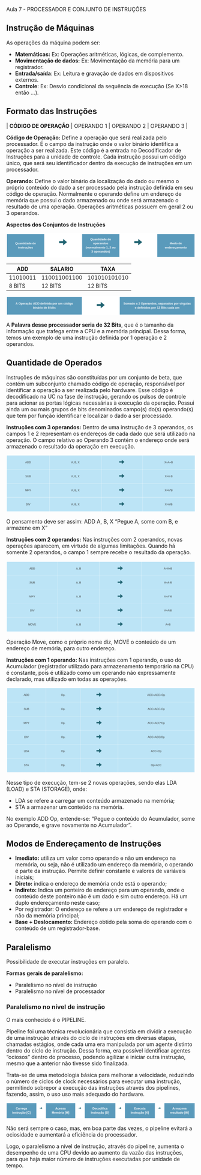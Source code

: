 Aula 7 - PROCESSADOR E CONJUNTO DE INSTRUÇÕES

## Instrução de Máquinas

As operações da máquina podem ser:

- **Matemáticas:** Ex: Operações aritméticas, lógicas, de complemento.
- **Movimentação de dados:** Ex: Movimentação da memória para um registrador.
- **Entrada/saída**: Ex: Leitura e gravação de dados em dispositivos externos.
- **Controle**: Ex: Desvio condicional da sequência de execução (Se X>18 então ...).

## Formato das Instruções

| **CÓDIGO DE OPERAÇÃO** | OPERANDO 1 | OPERANDO 2 | OPERANDO 3 |

**Código de Operação:** Define a operação que será realizada pelo processador. É o campo da instrução onde o valor binário identifica a operação a ser realizada. Este código é a entrada no Decodificador de Instruções para a unidade de controle. Cada instrução possui um código único, que será seu identificador dentro da execução de instruções em um processador.

**Operando:** Define o valor binário da localização do dado ou mesmo o próprio conteúdo do dado a ser processado pela instrução definida em seu código de operação. Normalmente o operando define um endereço de memória que possui o dado armazenado ou onde será armazenado o resultado de uma operação. Operações aritméticas possuem em geral 2 ou 3 operandos.

**Aspectos dos Conjuntos de Instruções**

![Aspectos dos Conjuntos de Instruções](/media/conjuntos_instrucoes_1.png)

| ADD      | SALARIO      | TAXA         |
|----------|--------------|--------------|
| 11010011 | 110011001100 | 101010101010 |
| 8 BITS   | 12 BITS      | 12 BITS      |

![Aspectos dos Conjuntos de Instruções](/media/conjuntos_instrucoes_2.png)

A **Palavra desse processador seria de 32 Bits**, que é o tamanho da informação que trafega entre a CPU e a memória principal. Dessa forma, temos um exemplo de uma instrução definida por 1 operação e 2 operandos.

## Quantidade de Operados

Instruções de máquinas são constituídas por um conjunto de beta, que contém um subconjunto chamado código de operação, responsável por identificar a operação a ser realizada pelo hardware. Esse código é decodificado na UC na fase de instrução, gerando os pulsos de controle para acionar as portas lógicas necessárias à execução da operação. Possui ainda um ou mais grupos de bits denominados campo(s) do(s) operando(s) que tem por função identificar e localizar o dado a ser processado.

**Instruções com 3 operandos:** Dentro de uma instrução de 3 operandos, os campos 1 e 2 representam os endereços de cada dado que será utilizado na operação. O campo relativo ao Operando 3 contém o endereço onde será armazenado o resultado da operação em execução.

![Instruções com 3 operandos](/media/instrucoes_3_operandos.png)

O pensamento deve ser assim:
ADD    A, B, X        “Pegue A, some com B, e armazene em X”

**Instruções com 2 operandos:** Nas instruções com 2 operandos, novas operações aparecem, em virtude de algumas limitações. Quando há somente 2 operandos, o campo 1 sempre recebe o resultado da operação.

![Instruções com 2 operandos](/media/instrucoes_2_operandos.png)

Operação Move, como o próprio nome diz, MOVE o conteúdo de um endereço de memória, para outro endereço.

**Instruções com 1 operando:** Nas instruções com 1 operando, o uso do Acumulador (registrador utilizado para armazenamento temporário na CPU) é constante, pois é utilizado como um operando não expressamente declarado, mas utilizado em todas as operações.

![Instruções com 1 operando](/media/instrucoes_1_operando.png)

Nesse tipo de execução, tem-se 2 novas operações, sendo elas LDA (LOAD) e STA (STORAGE), onde:
- LDA se refere a carregar um conteúdo armazenado na memória;
- STA a armazenar um conteúdo na memória.

No exemplo ADD Op, entende-se: “Pegue o conteúdo do Acumulador, some ao Operando, e grave novamente no Acumulador”.

## Modos de Endereçamento de Instruções

- **Imediato:** utiliza um valor como operando e não um endereço na memória, ou seja, não é utilizado um endereço da memória, o operando é parte da instrução. Permite definir constante e valores de variáveis iniciais;
- **Direto:** indica o endereço de memória onde está o operando;
- **Indireto:** Indica um ponteiro de endereço para um operando, onde o conteúdo deste ponteiro não é um dado e sim outro endereço. Há um duplo endereçamento neste caso;
- Por registrador: O endereço se refere a um endereço de registrador e não da memória principal;
- **Base + Deslocamento:** Endereço obtido pela soma do operando com o conteúdo de um registrador-base.

## Paralelismo

Possibilidade de executar instruções em paralelo.

**Formas gerais de paralelismo:**

- Paralelismo no nível de instrução    
- Paralelismo no nível de processador

### Paralelismo no nível de instrução

O mais conhecido é o PIPELINE.

Pipeline foi uma técnica revolucionária que consistia em dividir a execução de uma instrução através do ciclo de instruções em diversas etapas, chamadas estágios, onde cada uma era manipulada por um agente distinto dentro do ciclo de instrução. Dessa forma, era possível identificar agentes “ociosos” dentro do processo, podendo agilizar e iniciar outra instrução, mesmo que a anterior não tivesse sido finalizada.

Trata-se de uma metodologia básica para melhorar a velocidade, reduzindo o número de ciclos de clock necessários para executar uma instrução, permitindo sobrepor a execução das instruções através dos pipelines, fazendo, assim, o uso uso mais adequado do hardware.

![Pipeline](/media/paralelismo_pipeline.png)

Não será sempre o caso, mas, em boa parte das vezes, o pipeline evitará a ociosidade e aumentará a eficiência do processador.

Logo, o paralelismo a nível de instrução, através do pipeline, aumenta o desempenho de uma CPU devido ao aumento da vazão das instruções, para que haja maior número de instruções executadas por unidade de tempo.